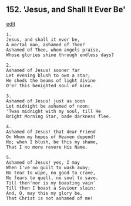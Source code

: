 
## 152.  'Jesus, and Shall It Ever Be'
[edit](https://docs.google.com/document/d/15Sc3mnYyv4414Qh5aMOrAsh1UmlZQ3yR/edit?mode=html)




    1.
    Jesus, and shall it ever be, 
    A mortal man, ashamed of Thee? 
    Ashamed of Thee, whom angels praise, 
    Whose glories shine through endless days? 

    2.
    Ashamed of Jesus! sooner far 
    Let evening blush to own a star; 
    He sheds the beams of light divine 
    O'er this benighted soul of mine. 

    3.
    Ashamed of Jesus! just as soon 
    Let midnight be ashamed of noon; 
    'Twas midnight with my soul, till He 
    Bright Morning Star, bade darkness flee. 

    4.
    Ashamed of Jesus! that dear Friend 
    On Whom my hopes of Heaven depend! 
    No; when I blush, be this my shame, 
    That I no more revere His Name. 

    5.
    Ashamed of Jesus! yes, I may 
    When I've no guilt to wash away; 
    No tear to wipe, no good to crave, 
    No fears to quell, no soul to save. 
    Till then'nor is my boasting vain' 
    Till then I boast a Saviour slain: 
    And, O, may this my glory be, 
    That Christ is not ashamed of me!
